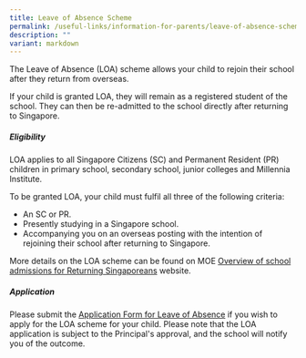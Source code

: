 ```yaml
---
title: Leave of Absence Scheme
permalink: /useful-links/information-for-parents/leave-of-absence-scheme/
description: ""
variant: markdown
---
```

The Leave of Absence (LOA) scheme allows your child to rejoin their school after they return from overseas.

If your child is granted LOA, they will remain as a registered student of the school. They can then be re-admitted to the school directly after returning to Singapore.

##### Eligibility

LOA applies to all Singapore Citizens (SC) and Permanent Resident (PR) children in primary school, secondary school, junior colleges and Millennia Institute.  

To be granted LOA, your child must fulfil all three of the following criteria:

* An SC or PR.
* Presently studying in a Singapore school.
* Accompanying you on an overseas posting with the intention of rejoining their school after returning to Singapore.

More details on the LOA scheme can be found on MOE [Overview of school admissions for Returning Singaporeans](https://www.moe.gov.sg/returning-singaporeans) website.  

##### Application

Please submit the [Application Form for Leave of Absence](https://form.gov.sg/6137f769a456b800126aa271) if you wish to apply for the LOA scheme for your child. Please note that the LOA application is subject to the Principal's approval, and the school will notify you of the outcome.